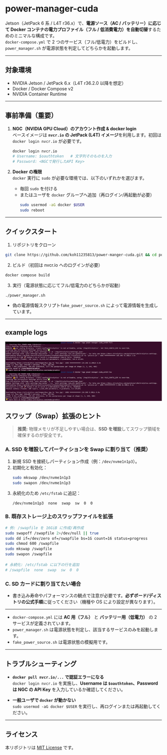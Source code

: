 # power-manager-cuda

Jetson（JetPack 6 系 / L4T r36.x）で、**電源ソース（AC / バッテリー）に応じて Docker コンテナの電力プロファイル（フル / 低消費電力）を自動切替**するためのミニマルな構成です。  
`docker-compose.yml` で 2 つのサービス（フル/低電力）をビルドし、`power_manager.sh` が電源状態を判定してどちらかを起動します。


---

## 対象環境

- NVIDIA Jetson / JetPack 6.x（L4T r36.2.0 以降を想定）
- Docker / Docker Compose v2
- NVIDIA Container Runtime

---

## 事前準備（重要）

1. **NGC（NVIDIA GPU Cloud）のアカウント作成 & docker login**  
   ベースイメージは **`nvcr.io` の JetPack (L4T) イメージ**を利用します。初回は `docker login nvcr.io` が必要です。  
   ```bash
   docker login nvcr.io
   # Username: $oauthtoken   # 文字列そのものを入力
   # Password: <NGCで発行したAPI Key>
   ```

2. **Docker の権限**  
   `docker` 実行に `sudo` が必要な環境では、以下のいずれかを選びます。
   - 毎回 `sudo` を付ける
   - またはユーザを `docker` グループへ追加（再ログイン/再起動が必要）
     ```bash
     sudo usermod -aG docker $USER
     sudo reboot
     ```

---

## クイックスタート


1) リポジトリをクローン
```bash
git clone https://github.com/koh11235813/power-manger-cuda.git && cd power-manger-cuda
```

2) ビルド（初回は nvcr.io へのログインが必要）
```bash
docker compose build
```

3) 実行（電源状態に応じてフル/低電力のどちらかが起動）
```bash
./power_manager.sh
```

- 偽の電源情報スクリプト`fake_power_source.sh` によって電源情報を生成しています。

---
## example logs
![logs](images/example-logs.png)

## スワップ（Swap）拡張のヒント

> **推奨:** 物理メモリが不足しやすい場合は、**SSD を増設**してスワップ領域を確保するのが安全です。

### A. SSD を増設してパーティションを Swap に割り当て（推奨）
1. 新規 SSD を接続しパーティション作成（例：`/dev/nvme1n1p3`）。  
2. 初期化と有効化：
   ```bash
   sudo mkswap /dev/nvme1n1p3
   sudo swapon /dev/nvme1n1p3
   ```
3. 永続化のため `/etc/fstab` に追記：
   ```fstab
   /dev/nvme1n1p3  none  swap  sw  0  0
   ```

### B. 既存ストレージ上のスワップファイルを拡張
```bash
# 例: /swapfile を 16GiB に作成/再作成
sudo swapoff /swapfile 2>/dev/null || true
sudo dd if=/dev/zero of=/swapfile bs=1G count=16 status=progress
sudo chmod 600 /swapfile
sudo mkswap /swapfile
sudo swapon /swapfile

# 永続化: /etc/fstab に以下の行を追加
# /swapfile  none  swap  sw  0  0
```

### C. SD カードに割り当てたい場合
- 書き込み寿命やパフォーマンスの観点で注意が必要です。**必ずボード/ディストリの公式手順**に従ってください（機種や OS により設定が異なります）。

---

- `docker-compose.yml` には **AC 用（フル）** と **バッテリー用（低電力）** の 2 サービスが定義されています。
- `power_manager.sh` は電源状態を判定し、該当するサービスのみを起動します。
- `fake_power_source.sh` は電源状態の模擬用です。

---

## トラブルシューティング

- **`docker pull nvcr.io/...` で認証エラーになる**  
  `docker login nvcr.io` を実施し、**Username は `$oauthtoken`、Password は NGC の API Key** を入力しているか確認してください。

- **一般ユーザで `docker` が動かない**  
  `sudo usermod -aG docker $USER` を実行し、再ログインまたは再起動してください。

---

## ライセンス

本リポジトリは [MIT License](LICENSE) です。
